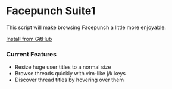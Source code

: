 Facepunch Suite1
===

This script will make browsing Facepunch a little more enjoyable.
  
[Install from GitHub](https://github.com/luastoned/facepunch-suite/raw/master/FPSuite.user.js)

### Current Features
* Resize huge user titles to a normal size
* Browse threads quickly with vim-like j/k keys
* Discover thread titles by hovering over them

